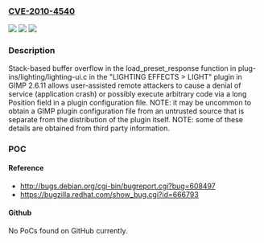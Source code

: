 ### [CVE-2010-4540](https://cve.mitre.org/cgi-bin/cvename.cgi?name=CVE-2010-4540)
![](https://img.shields.io/static/v1?label=Product&message=n%2Fa&color=blue)
![](https://img.shields.io/static/v1?label=Version&message=n%2Fa&color=blue)
![](https://img.shields.io/static/v1?label=Vulnerability&message=n%2Fa&color=brighgreen)

### Description

Stack-based buffer overflow in the load_preset_response function in plug-ins/lighting/lighting-ui.c in the "LIGHTING EFFECTS > LIGHT" plugin in GIMP 2.6.11 allows user-assisted remote attackers to cause a denial of service (application crash) or possibly execute arbitrary code via a long Position field in a plugin configuration file.  NOTE: it may be uncommon to obtain a GIMP plugin configuration file from an untrusted source that is separate from the distribution of the plugin itself.  NOTE: some of these details are obtained from third party information.

### POC

#### Reference
- http://bugs.debian.org/cgi-bin/bugreport.cgi?bug=608497
- https://bugzilla.redhat.com/show_bug.cgi?id=666793

#### Github
No PoCs found on GitHub currently.

